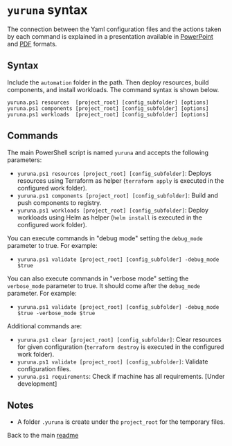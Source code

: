 # `yuruna` syntax

The connection between the Yaml configuration files and the actions taken by each command is explained in a presentation available in [PowerPoint](yuruna.pptx) and [PDF](yuruna.pdf) formats.

## Syntax

Include the `automation` folder in the path. Then deploy resources, build components, and install workloads. The command syntax is shown below.

```shell
yuruna.ps1 resources  [project_root] [config_subfolder] [options]
yuruna.ps1 components [project_root] [config_subfolder] [options]
yuruna.ps1 workloads  [project_root] [config_subfolder] [options]
```

## Commands

The main PowerShell script is named `yuruna` and accepts the following parameters:

- `yuruna.ps1 resources [project_root] [config_subfolder]`: Deploys resources using Terraform as helper (`terraform apply` is executed in the configured work folder).
- `yuruna.ps1 components [project_root] [config_subfolder]`: Build and push components to registry.
- `yuruna.ps1 workloads [project_root] [config_subfolder]`: Deploy workloads using Helm as helper (`helm install` is executed in the configured work folder).

You can execute commands in "debug mode" setting the `debug_mode` parameter to true. For example:

- `yuruna.ps1 validate [project_root] [config_subfolder] -debug_mode $true`

You can also execute commands in "verbose mode" setting the `verbose_mode` parameter to true. It should come after the `debug_mode` parameter. For example:

- `yuruna.ps1 validate [project_root] [config_subfolder] -debug_mode $true -verbose_mode $true`

Additional commands are:

- `yuruna.ps1 clear [project_root] [config_subfolder]`: Clear resources for given configuration (`terraform destroy` is executed in the configured work folder).
- `yuruna.ps1 validate [project_root] [config_subfolder]`: Validate configuration files.
- `yuruna.ps1 requirements`: Check if machine has all requirements. [Under development]

## Notes

- A folder `.yuruna` is create under the `project_root` for the temporary files.

Back to the main [readme](../README.md)
